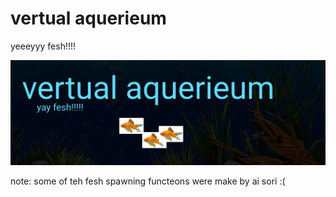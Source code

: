 # vertual aquerieum
yeeeyyy fesh!!!!

![App Banner](vertual-aquerieum.png)

note: some of teh fesh spawning functeons were make by ai sori :(
